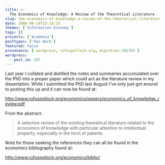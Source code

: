 ```yaml
---
title: >-
  The Economics of Knowledge: A Review of the Theoretical Literature
slug: the-economics-of-knowledge-a-review-of-the-theoretical-literature
date: 2008-04-14T15:18:23
themes: ['Information Economy']
tags: []
projects: ['Academia']
posttypes: ['Own Work']
featured: False
provenance: [ wordpress, rufuspollock.org, migration-201703 ]
wordpress:
  - post_id: 297
---
```


Last year I collated and distilled the notes and summaries accumulated over the PhD into a proper paper which could act as the literature review in my dissertation. While I submitted the PhD last August I've only just got around to posting this up and it can now be found at:

http://www.rufuspollock.org/economics/papers/economics_of_knowledge_review.pdf

From the abstract:

> A selective review of the existing theoretical literature related to the economics of knowledge with particular attention to intellectual property, especially in the form of patents.

Note for those seeking the references they can all be found in the economics bibliography found at:

http://www.rufuspollock.org/economics/biblio/

